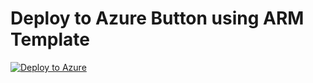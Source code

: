 # Deploy to Azure Button using ARM Template

[![Deploy to Azure](http://azuredeploy.net/deploybutton.png)](https://azuredeploy.net/)
